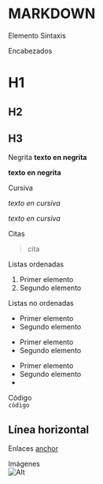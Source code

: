 # MARKDOWN

Elemento	Sintaxis

Encabezados	
# H1

## H2

## H3

Negrita	
**texto en negrita**

__texto en negrita__

Cursiva	

*texto en cursiva*

_texto en cursiva_

Citas	
> cita

Listas ordenadas	
1. Primer elemento
1. Segundo elemento

Listas no ordenadas	
* Primer elemento
* Segundo elemento
 
+ Primer elemento
+ Segundo elemento
 
- Primer elemento
- Segundo elemento
- 
Código	
`código`

Línea horizontal	
---

Enlaces	
[anchor](https://enlace.tld "título")

Imágenes	
![Alt](/ruta/imagen.png)
